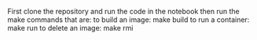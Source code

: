 First clone the repository and run the code in the notebook then run the make commands that are:
to build an image:
          make build
to run a container:
          make run
to delete an image:
          make rmi
